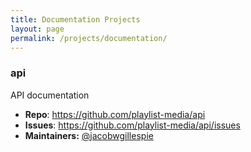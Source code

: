 ```yaml
---
title: Documentation Projects
layout: page
permalink: /projects/documentation/
---
```


### api

API documentation

* **Repo**: https://github.com/playlist-media/api
* **Issues**: https://github.com/playlist-media/api/issues
* **Maintainers:** [@jacobwgillespie](https://github.com/jacobwgillespie)
